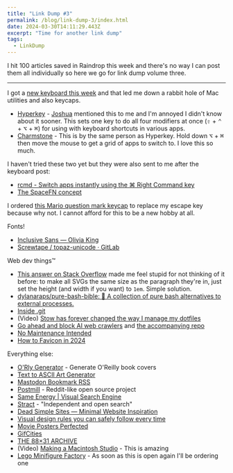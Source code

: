 ```yaml
---
title: "Link Dump #3"
permalink: /blog/link-dump-3/index.html
date: 2024-03-30T14:11:29.443Z
excerpt: "Time for another link dump"
tags:
  - LinkDump
---
```


I hit 100 articles saved in Raindrop this week and there's no way I can post them all individually so here we go for link dump volume three.

---

I got a [new keyboard this week](https://rknight.me/blog/using-the-8bitdo-keyboard-on-macos/) and that led me down a rabbit hole of Mac utilities and also keycaps.

- [Hyperkey](https://hyperkey.app/) - [Joshua](https://joshuagrady.omg.lol) mentioned this to me and I'm annoyed I didn't know about it sooner. This sets one key to do all four modifiers at once (<kbd>⇧</kbd> + <kbd>⌃</kbd> + <kbd>⌥</kbd> + <kbd>⌘</kbd>) for using with keyboard shortcuts in various apps.
- [Charmstone](https://charmstone.app/) - This is by the same person as Hyperkey. Hold down <kbd>⌥</kbd> + <kbd>⌘</kbd> then move the mouse to get a grid of apps to switch to. I love this so much.

I haven't tried these two yet but they were also sent to me after the keyboard post:

- [rcmd - Switch apps instantly using the ⌘ Right Command key](https://lowtechguys.com/rcmd/)
- [The SpaceFN concept](https://kbd.news/The-SpaceFN-concept-2315.html)

I ordered [this Mario question mark keycap](https://www.aliexpress.com/item/1005004415428803.html) to replace my escape key because why not. I cannot afford for this to be a new hobby at all.

Fonts!

- [Inclusive Sans — Olivia King](https://www.oliviaking.com/inclusive-sans)
- [Screwtape / topaz-unicode · GitLab](https://gitlab.com/Screwtapello/topaz-unicode)

Web dev things™

- [This answer on Stack Overflow](https://stackoverflow.com/posts/64547280/revisions) made me feel stupid for not thinking of it before: to make all SVGs the same size as the paragraph they're in, just set the height (and width if you want) to `1em`. Simple solution.
- [dylanaraps/pure-bash-bible: 📖 A collection of pure bash alternatives to external processes.](https://github.com/dylanaraps/pure-bash-bible)
- [Inside .git](https://jvns.ca/blog/2024/01/26/inside-git/)
- (Video) [Stow has forever changed the way I manage my dotfiles](https://www.youtube.com/watch?app=desktop&v=y6XCebnB9gs)
- [Go ahead and block AI web crawlers](https://coryd.dev/posts/2024/go-ahead-and-block-ai-web-crawlers/) and [the accompanying repo](https://github.com/ai-robots-txt/ai.robots.txt)
- [No Maintenance Intended](https://unmaintained.tech/)
- [How to Favicon in 2024](https://frontendmasters.com/blog/how-to-favicon-in-2024/)

  
Everything else:

- [O'Rly Generator](https://arthurbeaulieu.github.io/ORlyGenerator/) - Generate O'Reilly book covers
- [Text to ASCII Art Generator](https://patorjk.com/software/taag/#p=display&f=Rectangles&t=Type%20Something%20)
- [Mastodon Bookmark RSS](https://bookmark-rss.woodland.cafe/)
- [Postmill](https://postmill.xyz/) - Reddit-like open source project
- [Same Energy | Visual Search Engine](https://same.energy/)
- [Stract](https://stract.com/) - "Independent and open search"
- [Dead Simple Sites — Minimal Website Inspiration](https://deadsimplesites.com/)
- [Visual design rules you can safely follow every time](https://anthonyhobday.com/sideprojects/saferules/)
- [Movie Posters Perfected](https://www.moviepostersperfected.com/get-access)
- [GifCities](https://gifcities.org/)
- [THE 88×31 ARCHIVE](https://hellnet.work/8831/)
- (Video) [Making a Macintosh Studio](https://www.youtube.com/watch?v=BuEziDm9gQw) - This is amazing
- [Lego Minifigure Factory](https://www.lego.com/en-us/minifigure-factory?consent-modal=show&age-gate=grown_up) - As soon as this is open again I'll be ordering one



